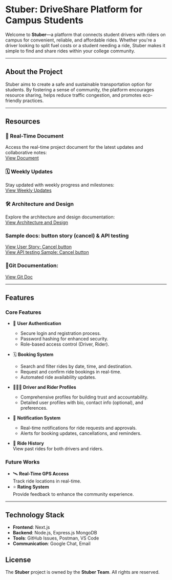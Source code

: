 # Stuber: DriveShare Platform for Campus Students

Welcome to **Stuber**—a platform that connects student drivers with riders on campus for convenient, reliable, and affordable rides. Whether you're a driver looking to split fuel costs or a student needing a ride, Stuber makes it simple to find and share rides within your college community.

---

## About the Project

Stuber aims to create a safe and sustainable transportation option for students. By fostering a sense of community, the platform encourages resource sharing, helps reduce traffic congestion, and promotes eco-friendly practices.

---
## Resources  

### 📄 Real-Time Document   
Access the real-time project document for the latest updates and collaborative notes:  
[View Document](https://docs.google.com/document/d/1EifpK-smMThfvL2LZBzVr9WtOyCFKR2P0xPW9_jJGIg/edit?usp=sharing)  

### 🗓 Weekly Updates  
Stay updated with weekly progress and milestones:  
[View Weekly Updates](https://docs.google.com/document/d/1bVDtvVY7ZYYP-ZsggBMKRVDvTU93Kd3C9LRbnruOyV0/edit?usp=sharing)  

### 🛠 Architecture and Design  
Explore the architecture and design documentation:  
[View Architecture and Design](https://docs.google.com/document/d/1P2c02CNmza03spt1AojE5A9xKzkQpUw9srG-SpRV_lM/edit?usp=sharing)  

### Sample docs: button story (cancel)  & API testing 
[View User Story: Cancel button](https://docs.google.com/document/d/1SpnIUke-ajnR9-YC7el_wCaGG3GNZEKvfQdwfxLUBi4/edit?tab=t.0)  
[View API testing Sample: Cancel button](https://docs.google.com/document/d/179ieDKKJbvGO1Nc-ouB_7BmVNz_Acm4f4jvftLvTGOU/edit?tab=t.0)  

###  Git Documentation:
[View Git Doc](https://docs.google.com/document/d/1ssW7eNUabRi7gGih1PfTL4nTzkYwu_wO83n8TlRDjd8/edit?tab=t.0#heading=h.xtgh7pq68vr)  

---

## Features

### Core Features
- 🚗 **User Authentication**  
  - Secure login and registration process.
  - Password hashing for enhanced security.
  - Role-based access control (Driver, Rider).
  
- 🗓️ **Booking System**  
  - Search and filter rides by date, time, and destination.  
  - Request and confirm ride bookings in real-time.  
  - Automated ride availability updates.  

- 🧑‍🤝‍🧑 **Driver and Rider Profiles**  
  - Comprehensive profiles for building trust and accountability.
  - Detailed user profiles with bio, contact info (optional), and preferences.  


- 🔔 **Notification System**  
  - Real-time notifications for ride requests and approvals.  
  - Alerts for booking updates, cancellations, and reminders.
    
- 📜 **Ride History**  
  View past rides for both drivers and riders.
  
### Future Works
- 🛰️ **Real-Time GPS Access**  
  Track ride locations in real-time.
- ⭐ **Rating System**  
  Provide feedback to enhance the community experience.

----

## Technology Stack

- **Frontend**: Next.js  
- **Backend**: Node.js, Express.js MongoDB  
- **Tools**: GitHub Issues, Postman, VS Code  
- **Communication**: Google Chat, Email  

## License
The **Stuber** project is owned by the **Stuber Team**. All rights are reserved.
